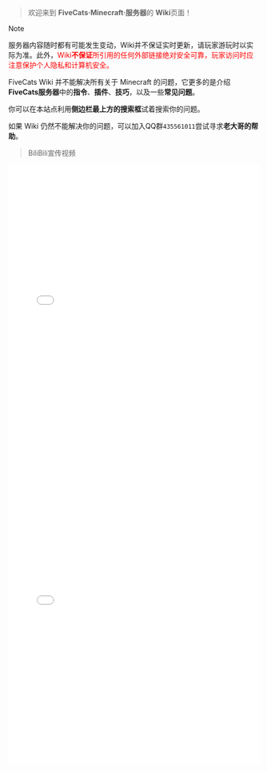 > 欢迎来到 **FiveCats·Minecraft·服务器**的 **Wiki**页面！

>[!note]
>服务器内容随时都有可能发生变动，Wiki并不保证实时更新，请玩家游玩时以实际为准。此外，<font color=red>Wiki**不保证**所引用的任何外部链接绝对安全可靠，玩家访问时应注意保护个人隐私和计算机安全。</font>

FiveCats Wiki 并不能解决所有关于 Minecraft 的问题，它更多的是介绍**FiveCats服务器**中的**指令**、**插件**、**技巧**，以及一些**常见问题**。

你可以在本站点利用**侧边栏最上方的搜索框**试着搜索你的问题。

如果 Wiki 仍然不能解决你的问题，可以加入QQ群`435561011`尝试寻求**老大哥的帮助**。

> BiliBili宣传视频

<iframe src="//player.bilibili.com/player.html?aid=256337886&bvid=BV18Y411A7Jy&cid=714087119&page=1" scrolling="no" border="0" frameborder="yes" framespacing="0" allowfullscreen="true" width="100%" height=600> </iframe>

<iframe src="//player.bilibili.com/player.html?aid=887375756&bvid=BV1WK4y1N7BD&cid=319120333&page=1" scrolling="no" border="1" frameborder="yes" framespacing="0" allowfullscreen="false" width="100%" height=600> </iframe>